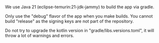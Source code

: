 We use Java 21 (eclipse-temurin:21-jdk-jammy) to build the app via gradle.

Only use the "debug" flavor of the app when you make builds.
You cannot build "release" as the signing keys are not part of the repository.

Do not try to upgrade the kotlin version in "gradle/libs.versions.toml", it will throw a lot of warnings and errors.

